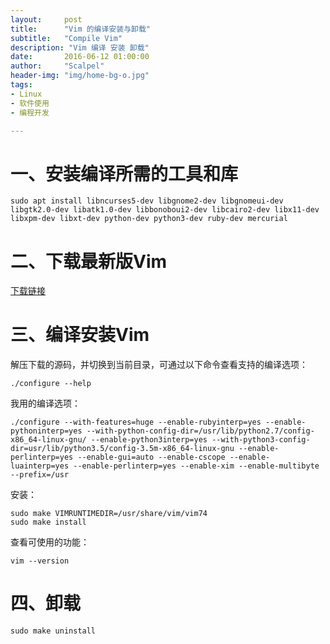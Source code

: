 ```yaml
---
layout:     post
title:      "Vim 的编译安装与卸载"
subtitle:   "Compile Vim"
description: "Vim 编译 安装 卸载"
date:       2016-06-12 01:00:00
author:     "Scalpel"
header-img: "img/home-bg-o.jpg"
tags:
- Linux
- 软件使用
- 编程开发

---
```

一、安装编译所需的工具和库
===
```
sudo apt install libncurses5-dev libgnome2-dev libgnomeui-dev libgtk2.0-dev libatk1.0-dev libbonoboui2-dev libcairo2-dev libx11-dev libxpm-dev libxt-dev python-dev python3-dev ruby-dev mercurial
```

二、下载最新版Vim
===
[下载链接](https://github.com/vim/vim/releases)

三、编译安装Vim
===
解压下载的源码，并切换到当前目录，可通过以下命令查看支持的编译选项：  
```
./configure --help
```
我用的编译选项：  
```
./configure --with-features=huge --enable-rubyinterp=yes --enable-pythoninterp=yes --with-python-config-dir=/usr/lib/python2.7/config-x86_64-linux-gnu/ --enable-python3interp=yes --with-python3-config-dir=usr/lib/python3.5/config-3.5m-x86_64-linux-gnu --enable-perlinterp=yes --enable-gui=auto --enable-cscope --enable-luainterp=yes --enable-perlinterp=yes --enable-xim --enable-multibyte --prefix=/usr
```
安装：  
```
sudo make VIMRUNTIMEDIR=/usr/share/vim/vim74
sudo make install
```
查看可使用的功能：  
```
vim --version
```

四、卸载
===
```
sudo make uninstall
```



